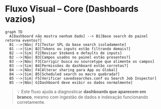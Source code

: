 # Fluxo Visual – Core (Dashboards vazios)

```mermaid
graph TD
  A[Dashboard não mostra nenhum dado] --> B1[Base search do painel retorna eventos?]
  B1 -->|Não| F1[Testar SPL da base search isoladamente]
  B1 -->|Sim| B2[Tokens ou inputs estão filtrando demais?]
  B2 -->|Sim| F2[Revisar $token$ e defaults de inputs]
  B2 -->|Não| B3[Campos usados no painel estão presentes?]
  B3 -->|Não| F3[Corrigir busca ou sourcetype que alimente os campos]
  B3 -->|Sim| B4[Permissões do dashboard estão corretas?]
  B4 -->|Não| F4[Alterar sharing para App ou Global]
  B4 -->|Sim| B5[Scheduled search ou macro quebrada?]
  B5 -->|Sim| F5[Verificar savedsearches.conf ou Search Job Inspector]
  B5 -->|Não| G[Dashboard deve exibir os dados normalmente]
```

> 💡 Este fluxo ajuda a diagnosticar **dashboards que aparecem em branco**, mesmo com ingestão de dados e indexação funcionando corretamente.
